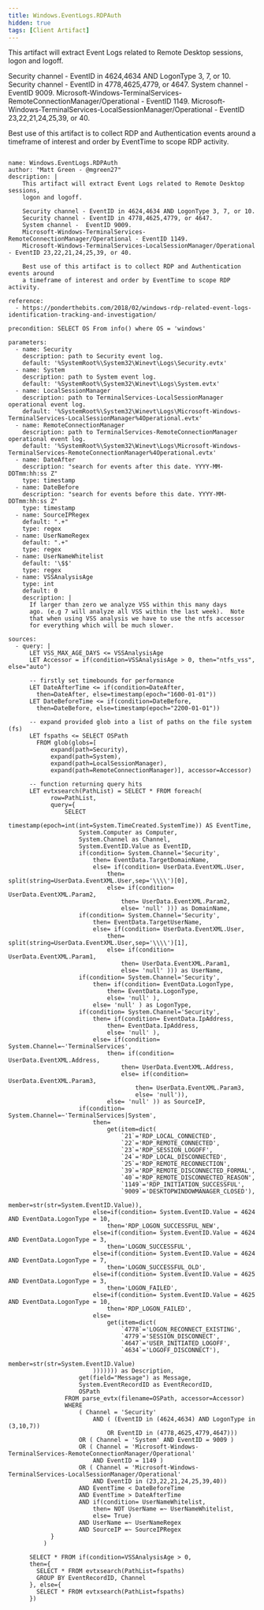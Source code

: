 ```yaml
---
title: Windows.EventLogs.RDPAuth
hidden: true
tags: [Client Artifact]
---
```


This artifact will extract Event Logs related to Remote Desktop sessions,
logon and logoff.

Security channel - EventID in 4624,4634 AND LogonType 3, 7, or 10.
Security channel - EventID in 4778,4625,4779, or 4647.
System channel -  EventID 9009.
Microsoft-Windows-TerminalServices-RemoteConnectionManager/Operational - EventID 1149.
Microsoft-Windows-TerminalServices-LocalSessionManager/Operational - EventID 23,22,21,24,25,39, or 40.

Best use of this artifact is to collect RDP and Authentication events around
a timeframe of interest and order by EventTime to scope RDP activity.


<pre><code class="language-yaml">
name: Windows.EventLogs.RDPAuth
author: "Matt Green - @mgreen27"
description: |
    This artifact will extract Event Logs related to Remote Desktop sessions,
    logon and logoff.

    Security channel - EventID in 4624,4634 AND LogonType 3, 7, or 10.
    Security channel - EventID in 4778,4625,4779, or 4647.
    System channel -  EventID 9009.
    Microsoft-Windows-TerminalServices-RemoteConnectionManager/Operational - EventID 1149.
    Microsoft-Windows-TerminalServices-LocalSessionManager/Operational - EventID 23,22,21,24,25,39, or 40.

    Best use of this artifact is to collect RDP and Authentication events around
    a timeframe of interest and order by EventTime to scope RDP activity.

reference:
  - https://ponderthebits.com/2018/02/windows-rdp-related-event-logs-identification-tracking-and-investigation/

precondition: SELECT OS From info() where OS = 'windows'

parameters:
  - name: Security
    description: path to Security event log.
    default: '%SystemRoot%\System32\Winevt\Logs\Security.evtx'
  - name: System
    description: path to System event log.
    default: '%SystemRoot%\System32\Winevt\Logs\System.evtx'
  - name: LocalSessionManager
    description: path to TerminalServices-LocalSessionManager operational event log.
    default: '%SystemRoot%\System32\Winevt\Logs\Microsoft-Windows-TerminalServices-LocalSessionManager%4Operational.evtx'
  - name: RemoteConnectionManager
    description: path to TerminalServices-RemoteConnectionManager operational event log.
    default: '%SystemRoot%\System32\Winevt\Logs\Microsoft-Windows-TerminalServices-RemoteConnectionManager%4Operational.evtx'
  - name: DateAfter
    description: "search for events after this date. YYYY-MM-DDTmm:hh:ss Z"
    type: timestamp
  - name: DateBefore
    description: "search for events before this date. YYYY-MM-DDTmm:hh:ss Z"
    type: timestamp
  - name: SourceIPRegex
    default: ".+"
    type: regex
  - name: UserNameRegex
    default: ".+"
    type: regex
  - name: UserNameWhitelist
    default: '\$$'
    type: regex
  - name: VSSAnalysisAge
    type: int
    default: 0
    description: |
      If larger than zero we analyze VSS within this many days
      ago. (e.g 7 will analyze all VSS within the last week).  Note
      that when using VSS analysis we have to use the ntfs accessor
      for everything which will be much slower.

sources:
  - query: |
      LET VSS_MAX_AGE_DAYS <= VSSAnalysisAge
      LET Accessor = if(condition=VSSAnalysisAge > 0, then="ntfs_vss", else="auto")

      -- firstly set timebounds for performance
      LET DateAfterTime <= if(condition=DateAfter,
        then=DateAfter, else=timestamp(epoch="1600-01-01"))
      LET DateBeforeTime <= if(condition=DateBefore,
        then=DateBefore, else=timestamp(epoch="2200-01-01"))

      -- expand provided glob into a list of paths on the file system (fs)
      LET fspaths <= SELECT OSPath
        FROM glob(globs=[
            expand(path=Security),
            expand(path=System),
            expand(path=LocalSessionManager),
            expand(path=RemoteConnectionManager)], accessor=Accessor)

      -- function returning query hits
      LET evtxsearch(PathList) = SELECT * FROM foreach(
            row=PathList,
            query={
                SELECT
                    timestamp(epoch=int(int=System.TimeCreated.SystemTime)) AS EventTime,
                    System.Computer as Computer,
                    System.Channel as Channel,
                    System.EventID.Value as EventID,
                    if(condition= System.Channel='Security',
                        then= EventData.TargetDomainName,
                        else= if(condition= UserData.EventXML.User,
                            then= split(string=UserData.EventXML.User,sep='\\\\')[0],
                            else= if(condition= UserData.EventXML.Param2,
                                then= UserData.EventXML.Param2,
                                else= 'null' ))) as DomainName,
                    if(condition= System.Channel='Security',
                        then= EventData.TargetUserName,
                        else= if(condition= UserData.EventXML.User,
                            then= split(string=UserData.EventXML.User,sep='\\\\')[1],
                            else= if(condition= UserData.EventXML.Param1,
                                then= UserData.EventXML.Param1,
                                else= 'null' ))) as UserName,
                    if(condition= System.Channel='Security',
                        then= if(condition= EventData.LogonType,
                            then= EventData.LogonType,
                            else= 'null' ),
                        else= 'null' ) as LogonType,
                    if(condition= System.Channel='Security',
                        then= if(condition= EventData.IpAddress,
                            then= EventData.IpAddress,
                            else= 'null' ),
                        else= if(condition= System.Channel=~'TerminalServices',
                            then= if(condition= UserData.EventXML.Address,
                                then= UserData.EventXML.Address,
                                else= if(condition= UserData.EventXML.Param3,
                                    then= UserData.EventXML.Param3,
                                    else= 'null')),
                            else= 'null' )) as SourceIP,
                    if(condition= System.Channel=~'TerminalServices|System',
                        then=
                            get(item=dict(
                                `21`='RDP_LOCAL_CONNECTED',
                                `22`='RDP_REMOTE_CONNECTED',
                                `23`='RDP_SESSION_LOGOFF',
                                `24`='RDP_LOCAL_DISCONNECTED',
                                `25`='RDP_REMOTE_RECONNECTION',
                                `39`='RDP_REMOTE_DISCONNECTED_FORMAL',
                                `40`='RDP_REMOTE_DISCONNECTED_REASON',
                                `1149`='RDP_INITIATION_SUCCESSFUL',
                                `9009`='DESKTOPWINDOWMANAGER_CLOSED'),
                                    member=str(str=System.EventID.Value)),
                        else=if(condition= System.EventID.Value = 4624 AND EventData.LogonType = 10,
                            then='RDP_LOGON_SUCCESSFUL_NEW',
                        else=if(condition= System.EventID.Value = 4624 AND EventData.LogonType = 3,
                            then='LOGON_SUCCESSFUL',
                        else=if(condition= System.EventID.Value = 4624 AND EventData.LogonType = 7,
                            then='LOGON_SUCCESSFUL_OLD',
                        else=if(condition= System.EventID.Value = 4625 AND EventData.LogonType = 3,
                            then='LOGON_FAILED',
                        else=if(condition= System.EventID.Value = 4625 AND EventData.LogonType = 10,
                            then='RDP_LOGON_FAILED',
                        else=
                            get(item=dict(
                                `4778`='LOGON_RECONNECT_EXISTING',
                                `4779`='SESSION_DISCONNECT',
                                `4647`='USER_INITIATED_LOGOFF',
                                `4634`='LOGOFF_DISCONNECT'),
                                    member=str(str=System.EventID.Value)
                        ))))))) as Description,
                    get(field="Message") as Message,
                    System.EventRecordID as EventRecordID,
                    OSPath
                FROM parse_evtx(filename=OSPath, accessor=Accessor)
                WHERE
                    ( Channel = 'Security'
                        AND ( (EventID in (4624,4634) AND LogonType in (3,10,7))
                            OR EventID in (4778,4625,4779,4647)))
                    OR ( Channel = 'System' AND EventID = 9009 )
                    OR ( Channel = 'Microsoft-Windows-TerminalServices-RemoteConnectionManager/Operational'
                        AND EventID = 1149 )
                    OR ( Channel = 'Microsoft-Windows-TerminalServices-LocalSessionManager/Operational'
                        AND EventID in (23,22,21,24,25,39,40))
                    AND EventTime < DateBeforeTime
                    AND EventTime > DateAfterTime
                    AND if(condition= UserNameWhitelist,
                        then= NOT UserName =~ UserNameWhitelist,
                        else= True)
                    AND UserName =~ UserNameRegex
                    AND SourceIP =~ SourceIPRegex
            }
          )

      SELECT * FROM if(condition=VSSAnalysisAge > 0,
      then={
        SELECT * FROM evtxsearch(PathList=fspaths)
        GROUP BY EventRecordID, Channel
      }, else={
        SELECT * FROM evtxsearch(PathList=fspaths)
      })

</code></pre>

